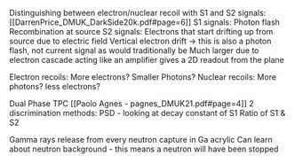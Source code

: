 Distinguishing between electron/nuclear recoil with S1 and S2 signals: [[DarrenPrice_DMUK_DarkSide20k.pdf#page=6]]
S1 signals:
	Photon flash
	Recombination at source
S2 signals:
	Electrons that start drifting up from source due to electric field
	Vertical electron drift -> this is also a photon flash, not current signal as would traditionally be
	Much larger due to electron cascade acting like an amplifier
	gives a 2D readout from the plane

Electron recoils:
	More electrons?
	Smaller Photons?
Nuclear recoils:
	More photons?
	less electrons?


Dual Phase TPC [[Paolo Agnes - pagnes_DMUK21.pdf#page=4]]
	2 discrimination methods:
		PSD - looking at decay constant of S1
		Ratio of S1 & S2

Gamma rays release from every neutron capture in Ga acrylic 
	Can learn about neutron background - this means a neutron will have been stopped
	